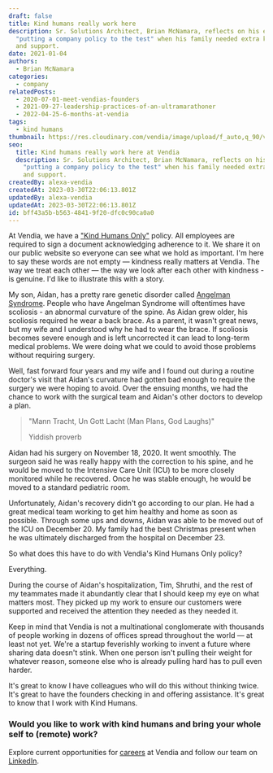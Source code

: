```yaml
---
draft: false
title: Kind humans really work here
description: Sr. Solutions Architect, Brian McNamara, reflects on his experience
  "putting a company policy to the test" when his family needed extra kindness
  and support.
date: 2021-01-04
authors:
  - Brian McNamara
categories:
  - company
relatedPosts:
  - 2020-07-01-meet-vendias-founders
  - 2021-09-27-leadership-practices-of-an-ultramarathoner
  - 2022-04-25-6-months-at-vendia
tags:
  - kind humans
thumbnail: https://res.cloudinary.com/vendia/image/upload/f_auto,q_90/v1678324403/Website/Iso/Remote_work_1_tfgiuv.png
seo:
  title: Kind humans really work here at Vendia
  description: Sr. Solutions Architect, Brian McNamara, reflects on his experience
    "putting a company policy to the test" when his family needed extra kindness
    and support.
createdBy: alexa-vendia
createdAt: 2023-03-30T22:06:13.801Z
updatedBy: alexa-vendia
updatedAt: 2023-03-30T22:06:13.801Z
id: bff43a5b-b563-4841-9f20-dfc0c90ca0a0
---
```


At Vendia, we have a ["Kind Humans Only"](https://vendia.com/kind-humans) policy. All employees are required to sign a document acknowledging adherence to it. We share it on our public website so everyone can see what we hold as important. I'm here to say these words are not empty — kindness really matters at Vendia.  The way we treat each other — the way we look after each other with kindness - is genuine.  I'd like to illustrate this with a story.

My son, Aidan, has a pretty rare genetic disorder called [Angelman Syndrome](https://www.angelman.org/). People who have Angelman Syndrome will oftentimes have scoliosis - an abnormal curvature of the spine.  As Aidan grew older, his scoliosis required he wear a back brace.  As a parent, it wasn't great news, but my wife and I understood why he had to wear the brace.  If scoliosis becomes severe enough and is left uncorrected it can lead to long-term medical problems.  We were doing what we could to avoid those problems without requiring surgery.

Well, fast forward four years and my wife and I found out during a routine doctor's visit that Aidan's curvature had gotten bad enough to require the surgery we were hoping to avoid. Over the ensuing months, we had the chance to work with the surgical team and Aidan's other doctors to develop a plan.

> "Mann Tracht, Un Gott Lacht (Man Plans, God Laughs)"
>
> Yiddish proverb

Aidan had his surgery on November 18, 2020. It went smoothly. The surgeon said he was really happy with the correction to his spine, and he would be moved to the Intensive Care Unit (ICU) to be more closely monitored while he recovered. Once he was stable enough, he would be moved to a standard pediatric room.

Unfortunately, Aidan's recovery didn't go according to our plan. He had a great medical team working to get him healthy and home as soon as possible. Through some ups and downs, Aidan was able to be moved out of the ICU on December 20. My family had the best Christmas present when he was ultimately discharged from the hospital on December 23.

So what does this have to do with Vendia's Kind Humans Only policy?

Everything.

During the course of Aidan's hospitalization, Tim, Shruthi, and the rest of my teammates made it abundantly clear that I should keep my eye on what matters most. They picked up my work to ensure our customers were supported and received the attention they needed as they needed it.

Keep in mind that Vendia is not a multinational conglomerate with thousands of people working in dozens of offices spread throughout the world — at least not yet. We're a startup feverishly working to invent a future where sharing data doesn't stink. When one person isn't pulling their weight for whatever reason, someone else who is already pulling hard has to pull even harder.  

It's great to know I have colleagues who will do this without thinking twice. It's great to have the founders checking in and offering assistance. It's great to know that I work with Kind Humans.



### Would you like to work with kind humans and bring your whole self to (remote) work?

Explore current opportunities for [careers](https://www.vendia.com/careers) at Vendia and follow our team on [LinkedIn](https://www.linkedin.com/company/vendiahq/).